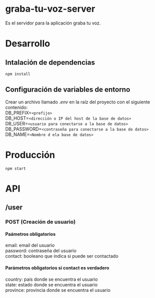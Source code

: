 # graba-tu-voz-server
Es el servidor para la aplicación graba tu voz.

# Desarrollo
## Intalación de dependencias
`npm install`

## Configuración de variables de entorno
Crear un archivo llamado *.env* en la raíz del proyecto con el siguiente contenido:\
DB_PREFIX=`<prefijo>`\
DB_HOST=`<dirección o IP del host de la base de datos>`\
DB_USER=`<usuario para conectarse a la base de datos>`\
DB_PASSWORD=`<contraseña para conectarse a la base de datos>`\
DB_NAME=`<Nombre d ela base de datos>`

# Producción
`npm start`

# API
## /user
### POST (Creación de usuario)
#### Paámetros obligatorios
email: email del usuario\
password: contraseña del usuario\
contact: booleano que indica si puede ser contactado
#### Parámetros obligatorios si contact es verdadero
country: país donde se encuentra el usuario\
state: estado donde se encuentra el usuario\
province: provincia donde se encuentra el usuario